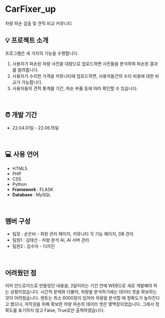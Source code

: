 # CarFixer_up
차량 파손 검출 및 견적 비교 커뮤니티

## 💡 프로젝트 소개
프로그램은 세 가지의 기능을 수행합니다.
1. 사용자가 파손된 차량 사진을 대량으로 업로드하면 사진들을 분석하여 파손된 결과를 알려줍니다.
2. 사용자가 수리한 가격을 커뮤니티에 업로드하면, 사용자들간의 수리 비용에 대한 비교가 가능합니다.
3. 사용자들의 견적 통계를 기간, 파손 부품 등에 따라 확인할 수 있습니다.
<br/>

## ⏰ 개발 기간
* 22.04.01일 - 22.06.15일
<br/>

## 💻 사용 언어
- HTML5
- PHP
- CSS
- Python
- **Framework** : FLASK
- **Database** : MySQL
<br/>

## 멤버 구성
- 팀장 : 손은비 - 회원 관리 페이지, 커뮤니티 각 기능 페이지, DB 관리
- 팀원1 : 김태산 - 차량 분석 AI, AI 서버 관리
- 팀원2 : 김수아 - 디자인
<br/>

## 어려웠던 점
이미 안드로이드로 만들었던 내용을, 2달이라는 기간 안에 WEB으로 새로 개발해야 하는 상황이었습니다. 
시간적 문제와 더불어, 차량을 분석하기에는 데이터 셋을 확보하는 것이 어려웠습니다.
멘토는 최소 6000장이 있어야 차량을 분석할 때 정확도가 높아진다고 했으나, 저작권을 피해 확보한 
차량 파손의 데이터 셋은 몇백장이었습니다. 그래서 정확도를 표기하지 않고 False, True로만 출력하였습니다.
